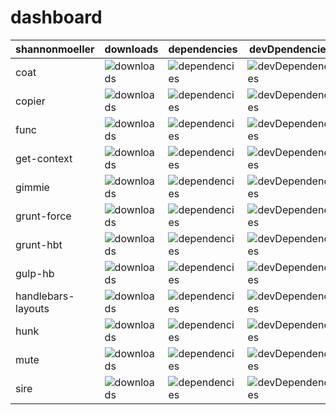 dashboard
=========

shannonmoeller | downloads | dependencies | devDpendencies
---------------|-----------|--------------|---------------
coat | ![downloads](http://img.shields.io/npm/dm/coat.svg?style=flat-square) | ![dependencies](http://img.shields.io/david/shannonmoeller/coat.svg?style=flat-square) | ![devDependencies](http://img.shields.io/david/dev/shannonmoeller/coat.svg?style=flat-square)
copier | ![downloads](http://img.shields.io/npm/dm/copier.svg?style=flat-square) | ![dependencies](http://img.shields.io/david/shannonmoeller/copier.svg?style=flat-square) | ![devDependencies](http://img.shields.io/david/dev/shannonmoeller/copier.svg?style=flat-square)
func | ![downloads](http://img.shields.io/npm/dm/func.svg?style=flat-square?style=flat-square) | ![dependencies](http://img.shields.io/david/shannonmoeller/func.svg?style=flat-square) | ![devDependencies](http://img.shields.io/david/dev/shannonmoeller/func.svg?style=flat-square)
get-context | ![downloads](http://img.shields.io/npm/dm/get-context.svg?style=flat-square) | ![dependencies](http://img.shields.io/david/shannonmoeller/get-context.svg?style=flat-square) | ![devDependencies](http://img.shields.io/david/dev/shannonmoeller/get-context.svg?style=flat-square)
gimmie | ![downloads](http://img.shields.io/npm/dm/gimmie.svg?style=flat-square) | ![dependencies](http://img.shields.io/david/shannonmoeller/gimmie.svg?style=flat-square) | ![devDependencies](http://img.shields.io/david/dev/shannonmoeller/gimmie.svg?style=flat-square)
grunt-force | ![downloads](http://img.shields.io/npm/dm/grunt-force.svg?style=flat-square) | ![dependencies](http://img.shields.io/david/shannonmoeller/grunt-force.svg?style=flat-square) | ![devDependencies](http://img.shields.io/david/dev/shannonmoeller/grunt-force.svg?style=flat-square)
grunt-hbt | ![downloads](http://img.shields.io/npm/dm/grunt-hbt.svg?style=flat-square) | ![dependencies](http://img.shields.io/david/shannonmoeller/grunt-hbt.svg?style=flat-square) | ![devDependencies](http://img.shields.io/david/dev/shannonmoeller/grunt-hbt.svg?style=flat-square)
gulp-hb | ![downloads](http://img.shields.io/npm/dm/gulp-hb.svg?style=flat-square) | ![dependencies](http://img.shields.io/david/shannonmoeller/gulp-hb.svg?style=flat-square) | ![devDependencies](http://img.shields.io/david/dev/shannonmoeller/gulp-hb.svg?style=flat-square)
handlebars-layouts | ![downloads](http://img.shields.io/npm/dm/handlebars-layouts.svg?style=flat-square) | ![dependencies](http://img.shields.io/david/shannonmoeller/handlebars-layouts.svg?style=flat-square) | ![devDependencies](http://img.shields.io/david/dev/shannonmoeller/handlebars-layouts.svg?style=flat-square)
hunk | ![downloads](http://img.shields.io/npm/dm/hunk.svg?style=flat-square?style=flat-square) | ![dependencies](http://img.shields.io/david/shannonmoeller/hunk.svg?style=flat-square) | ![devDependencies](http://img.shields.io/david/dev/shannonmoeller/hunk.svg?style=flat-square)
mute | ![downloads](http://img.shields.io/npm/dm/mute.svg?style=flat-square) | ![dependencies](http://img.shields.io/david/shannonmoeller/mute.svg?style=flat-square) | ![devDependencies](http://img.shields.io/david/dev/shannonmoeller/mute.svg?style=flat-square)
sire | ![downloads](http://img.shields.io/npm/dm/sire.svg?style=flat-square) | ![dependencies](http://img.shields.io/david/shannonmoeller/sire.svg?style=flat-square) | ![devDependencies](http://img.shields.io/david/dev/shannonmoeller/sire.svg?style=flat-square)
